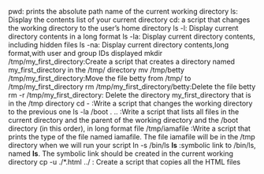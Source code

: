 pwd: prints the absolute path name of the current working directory
ls: Display the contents list of your current directory
cd:  a script that changes the working directory to the user’s home directory
ls -l: Display current directory contents in a long format
ls -la: Display current directory contents, including hidden files
ls -na: Display current directory contents,long format,with user and group IDs displayed
mkdir /tmp/my_first_directory:Create a script that creates a directory named my_first_directory in the /tmp/ directory
mv /tmp/betty /tmp/my_first_directory:Move the file betty from /tmp/ to /tmp/my_first_directory
rm /tmp/my_first_directory/betty:Delete the file betty
rm -r /tmp/my_first_directory: Delete the directory my_first_directory that is in the /tmp directory
cd - :Write a script that changes the working directory to the previous one
ls -la /boot . .. :Write a script that lists all files in the current directory and the parent of the working directory and the /boot directory (in this order), in long format
file /tmp/iamafile :Write a script that prints the type of the file named iamafile. The file iamafile will be in the /tmp directory when we will run your script
ln -s /bin/ls __ls__ :symbolic link to /bin/ls, named __ls__. The symbolic link should be created in the current working directory
cp -u ./*.html ../ :  Create a script that copies all the HTML files
